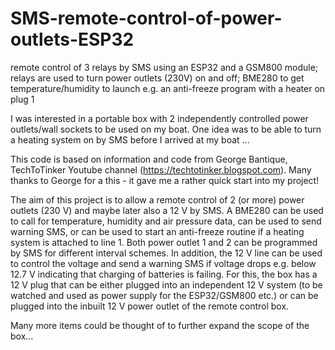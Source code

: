 # SMS-remote-control-of-power-outlets-ESP32
remote control of 3 relays by SMS using an ESP32 and a GSM800 module; relays are used to turn power outlets (230V) on and off; BME280 to get temperature/humidity to launch e.g. an anti-freeze program with a heater on plug 1

I was interested in a portable box with 2 independently controlled power outlets/wall sockets to be used on my boat. One idea was to be able to turn a heating system on by SMS before I arrived at my boat ...

This code is based on information and code from George Bantique, TechToTinker Youtube channel (https://techtotinker.blogspot.com). Many thanks to George for a this - it gave me a rather quick start into my project!

The aim of this project is to allow a remote control of 2 (or more) power outlets (230 V) and maybe later also a 12 V by SMS. A BME280 can be used to call for temperature, humidity and air pressure data, can be used to send warning SMS, or can be used to start an anti-freeze routine if a heating system is attached to line 1. Both power outlet 1 and 2 can be programmed by SMS for different interval schemes. 
In addition, the 12 V line can be used to control the voltage and send a warning SMS if voltage drops e.g. below 12.7 V indicating that charging of batteries is failing. For this, the box has a 12 V plug that can be either plugged into an independent 12 V system (to be watched and used as power supply for the ESP32/GSM800 etc.) or can be plugged into the inbuilt 12 V power outlet of the remote control box.

Many more items could be thought of to further expand the scope of the box...
